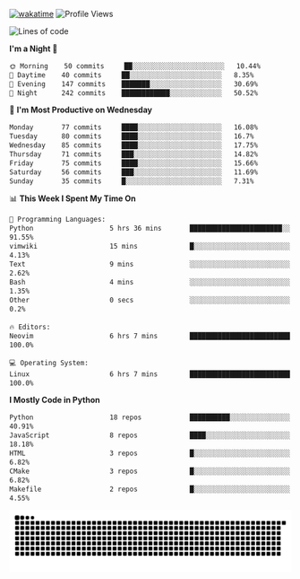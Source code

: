 [![wakatime](https://wakatime.com/badge/user/b920b284-3cde-4cd4-b72e-f7f22d050b16.svg)](https://wakatime.com/@b920b284-3cde-4cd4-b72e-f7f22d050b16)
![Profile Views](http://img.shields.io/badge/Profile%20Views-4586-blue)
<!--START_SECTION:waka-->
![Lines of code](https://img.shields.io/badge/From%20Hello%20World%20I%27ve%20Written--288%20Thousand%20lines%20of%20code-blue)

**I'm a Night 🦉** 

```text
🌞 Morning    50 commits     ██░░░░░░░░░░░░░░░░░░░░░░░   10.44% 
🌆 Daytime    40 commits     ██░░░░░░░░░░░░░░░░░░░░░░░   8.35% 
🌃 Evening    147 commits    ███████░░░░░░░░░░░░░░░░░░   30.69% 
🌙 Night      242 commits    ████████████░░░░░░░░░░░░░   50.52%

```
📅 **I'm Most Productive on Wednesday** 

```text
Monday       77 commits     ████░░░░░░░░░░░░░░░░░░░░░   16.08% 
Tuesday      80 commits     ████░░░░░░░░░░░░░░░░░░░░░   16.7% 
Wednesday    85 commits     ████░░░░░░░░░░░░░░░░░░░░░   17.75% 
Thursday     71 commits     ███░░░░░░░░░░░░░░░░░░░░░░   14.82% 
Friday       75 commits     ████░░░░░░░░░░░░░░░░░░░░░   15.66% 
Saturday     56 commits     ███░░░░░░░░░░░░░░░░░░░░░░   11.69% 
Sunday       35 commits     █░░░░░░░░░░░░░░░░░░░░░░░░   7.31%

```


📊 **This Week I Spent My Time On** 

```text
💬 Programming Languages: 
Python                   5 hrs 36 mins       ███████████████████████░░   91.55% 
vimwiki                  15 mins             █░░░░░░░░░░░░░░░░░░░░░░░░   4.13% 
Text                     9 mins              ░░░░░░░░░░░░░░░░░░░░░░░░░   2.62% 
Bash                     4 mins              ░░░░░░░░░░░░░░░░░░░░░░░░░   1.35% 
Other                    0 secs              ░░░░░░░░░░░░░░░░░░░░░░░░░   0.2%

🔥 Editors: 
Neovim                   6 hrs 7 mins        █████████████████████████   100.0%

💻 Operating System: 
Linux                    6 hrs 7 mins        █████████████████████████   100.0%

```

**I Mostly Code in Python** 

```text
Python                   18 repos            ██████████░░░░░░░░░░░░░░░   40.91% 
JavaScript               8 repos             ████░░░░░░░░░░░░░░░░░░░░░   18.18% 
HTML                     3 repos             █░░░░░░░░░░░░░░░░░░░░░░░░   6.82% 
CMake                    3 repos             █░░░░░░░░░░░░░░░░░░░░░░░░   6.82% 
Makefile                 2 repos             █░░░░░░░░░░░░░░░░░░░░░░░░   4.55%

```



<!--END_SECTION:waka-->
![Snake animation](https://raw.githubusercontent.com/timmypidashev/timmypidashev/main/commits.svg)
